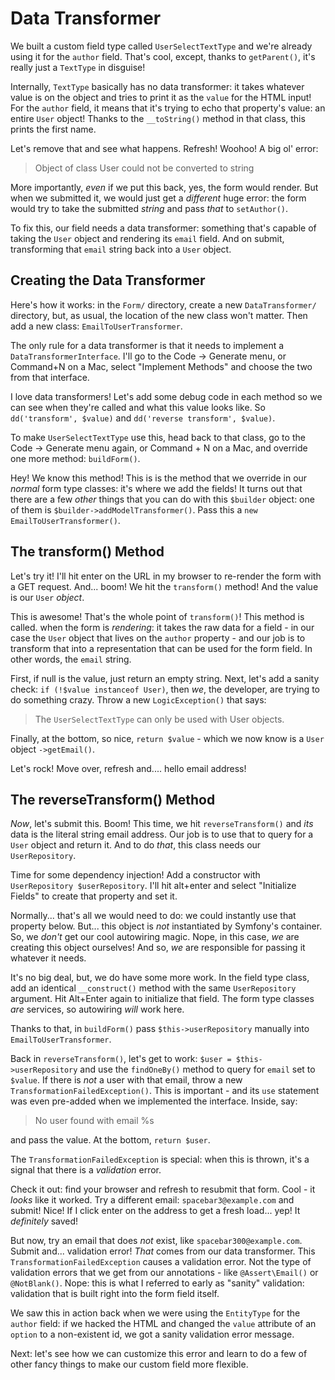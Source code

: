 # Data Transformer

We built a custom field type called `UserSelectTextType` and we're already using
it for the `author` field. That's cool, except, thanks to `getParent()`, it's really
just a `TextType` in disguise!

Internally, `TextType` basically has no data transformer: it takes whatever value
is on the object and tries to print it as the `value` for the HTML input! For the
`author` field, it means that it's trying to echo that property's value: an entire
`User` object! Thanks to the `__toString()` method in that class, this prints the
first name.

Let's remove that and see what happens. Refresh! Woohoo! A big ol' error:

> Object of class User could not be converted to string

More importantly, *even* if we put this back, yes, the form would render. But when
we submitted it, we would just get a *different* huge error: the form would try to
take the submitted *string* and pass *that* to `setAuthor()`.

To fix this, our field needs a data transformer: something that's capable of taking
the `User` object and rendering its `email` field. And on submit, transforming that
`email` string back into a `User` object.

## Creating the Data Transformer

Here's how it works: in the `Form/` directory, create a new `DataTransformer/`
directory, but, as usual, the location of the new class won't matter. Then add a new
class: `EmailToUserTransformer`.

The only rule for a data transformer is that it needs to implement a
`DataTransformerInterface`. I'll go to the Code -> Generate menu, or Command+N
on a Mac, select "Implement Methods" and choose the two from that interface.

I love data transformers! Let's add some debug code in each method so we can see when
they're called and what this value looks like. So `dd('transform', $value)` and
`dd('reverse transform', $value)`.

To make `UserSelectTextType`  use this, head back to that class, go to the
Code -> Generate menu again, or Command + N on a Mac, and override one more method:
`buildForm()`.

Hey! We know this method! This is is the method that we override in our *normal*
form type classes: it's where we add the fields! It turns out that there are a few
*other* things that you can do with this `$builder` object: one of them is
`$builder->addModelTransformer()`. Pass this a `new EmailToUserTransformer()`.

## The transform() Method

Let's try it! I'll hit enter on the URL in my browser to re-render the form with
a GET request. And... boom! We hit the `transform()` method! And the value is our
`User` *object*.

This is awesome! That's the whole point of `transform()`! This method is called.
when the form is *rendering*: it takes the raw data for a field - in our case the
`User` object that lives on the `author` property - and our job is to transform
that into a representation that can be used for the form field. In other words,
the `email` string.

First, if null is the value, just return an empty string. Next, let's add a sanity
check: `if (!$value instanceof User)`, then *we*, the developer, are trying to
do something crazy. Throw a new `LogicException()` that says:

> The `UserSelectTextType` can only be used with User objects.

Finally, at the bottom, so nice, `return $value` - which we now know is a `User`
object `->getEmail()`.

Let's rock! Move over, refresh and.... hello email address!

## The reverseTransform() Method

*Now*, let's submit this. Boom! This time, we hit `reverseTransform()` and *its*
data is the literal string email address. Our job is to use that to query for
a `User` object and return it. And to do *that*, this class needs our `UserRepository`.

Time for some dependency injection! Add a constructor with
`UserRepository $userRepository`. I'll hit alt+enter and select "Initialize Fields"
to create that property and set it.

Normally... that's all we would need to do: we could instantly use that property below.
But... this object is *not* instantiated by Symfony's container. So, we
*don't* get our cool autowiring magic. Nope, in this case, *we* are creating
this object ourselves! And so, *we* are responsible for passing it whatever
it needs.

It's no big deal, but, we do have some more work. In the field type class, add
an identical `__construct()` method with the same `UserRepository` argument. Hit
Alt+Enter again to initialize that field. The form type classes *are* services,
so autowiring *will* work here.

Thanks to that, in `buildForm()` pass `$this->userRepository` manually into
`EmailToUserTransformer`.

Back in `reverseTransform()`, let's get to work: `$user = $this->userRepository` and
use the `findOneBy()` method to query for `email` set to `$value`. If there is
*not* a user with that email, throw a new `TransformationFailedException()`. This
is important - and its `use` statement was even pre-added when we implemented the
interface. Inside, say:

> No user found with email %s

and pass the value. At the bottom, `return $user`.

The `TransformationFailedException` is special: when this is thrown, it's a signal
that there is a *validation* error.

Check it out: find your browser and refresh to resubmit that form. Cool - it *looks*
like it worked. Try a different email: `spacebar3@example.com` and submit! Nice!
If I click enter on the address to get a fresh load... yep! It *definitely* saved!

But now, try an email that does *not* exist, like `spacebar300@example.com`. Submit
and... validation error! *That* comes from our data transformer. This
`TransformationFailedException` causes a validation error. Not the type of 
validation errors that we get from our annotations - like `@Assert\Email()` or
`@NotBlank()`. Nope: this is what I referred to early as "sanity" validation:
validation that is built right into the form field itself.

We saw this in action back when we were using the `EntityType` for the `author`
field: if we hacked the HTML and changed the `value` attribute of an `option` to
a non-existent id, we got a sanity validation error message.

Next: let's see how we can customize this error and learn to do a few of other
fancy things to make our custom field more flexible.
